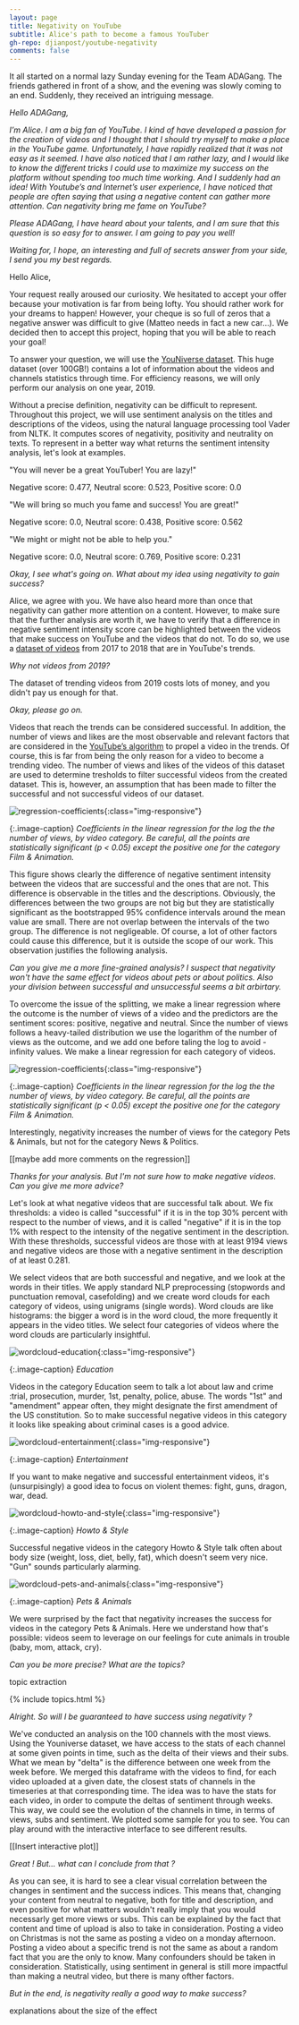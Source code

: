 ```yaml
---
layout: page
title: Negativity on YouTube
subtitle: Alice's path to become a famous YouTuber
gh-repo: djianpost/youtube-negativity
comments: false
---
```



It all started on a normal lazy Sunday evening for the Team ADAGang. The friends gathered in front of a show, and the evening was slowly coming to an end. Suddenly, they received an intriguing message.

_Hello ADAGang,_

_I’m Alice. I am a big fan of YouTube. I kind of have developed a passion for the creation of videos and I thought that I should try myself to make a place in the YouTube game. Unfortunately, I have rapidly realized that it was not easy as it seemed. I have also noticed that I am rather lazy, and I would like to know the different tricks I could use to maximize my success on the platform without spending too much time working. And I suddenly had an idea!
With Youtube’s and Internet’s user experience, I have noticed that people are often saying that using a negative content can gather more attention. Can negativity bring me fame on YouTube?_

_Please ADAGang, I have heard about your talents, and I am sure that this question is so easy for to answer. I am going to pay you well!_

_Waiting for, I hope, an interesting and full of secrets answer from your side, I send you my best regards._


Hello Alice,

Your request really aroused our curiosity. We hesitated to accept your offer because your motivation is far from being lofty. You should rather work for your dreams to happen!
However, your cheque is so full of zeros that a negative answer was difficult to give (Matteo needs in fact a new car…). We decided then to accept this project, hoping that you will be able to reach your goal!

To answer your question, we will use the [YouNiverse dataset](https://zenodo.org/record/4650046#.Y6YPLezMIUE). This huge dataset (over 100GB!) contains a lot of information about the videos and channels statistics through time. For efficiency reasons, we will only perform our analysis on one year, 2019. 


Without a precise definition, negativity can be difficult to represent. Throughout this project, we will use sentiment analysis on the titles and descriptions of the videos, using the natural language processing tool Vader from NLTK. It computes scores of negativity, positivity and neutrality on texts. 
To represent in a better way what returns the sentiment intensity analysis, let's look at examples.

"You will never be a great YouTuber! You are lazy!"

Negative score: 0.477, Neutral score: 0.523, Positive score: 0.0

"We will bring so much you fame and success! You are great!"

Negative score: 0.0, Neutral score: 0.438, Positive score: 0.562

"We might or might not be able to help you."

Negative score: 0.0, Neutral score: 0.769, Positive score: 0.231


_Okay, I see what's going on. What about my idea using negativity to gain success?_

Alice, we agree with you. We have also heard more than once that negativity can gather more attention on a content. However, to make sure that the further analysis are worth it, we have to verify that a difference in negative sentiment intensity score can be highlighted between the videos that make success on YouTube and the videos that do not. To do so, we use a [dataset of videos](https://www.kaggle.com/code/ammar111/youtube-trending-videos-analysis) from 2017 to 2018 that are in YouTube's trends.


_Why not videos from 2019?_

The dataset of trending videos from 2019 costs lots of money, and you didn't pay us enough for that.


_Okay, please go on._

Videos that reach the trends can be considered successful. In addition, the number of views and likes are the most observable and relevant factors that are considered in the [YouTube’s algorithm](https://blog.hootsuite.com/how-the-youtube-algorithm-works/) to propel a video in the trends. Of course, this is far from being the only reason for a video to become a trending video. The number of views and likes of the videos of this dataset are used to determine tresholds to filter successful videos from the created dataset. This is, however, an assumption that has been made to filter the successful and not successful videos of our dataset.

![regression-coefficients](assets/img/regression_log_view_count.png){:class="img-responsive"}

{:.image-caption}
*Coefficients in the linear regression for the log the the number of views, by video category. Be careful, all the points are statistically significant (p < 0.05) except the positive one for the category Film & Animation.*

This figure shows clearly the difference of negative sentiment intensity between the videos that are successful and the ones that are not. This difference is observable in the titles and the descriptions. Obviously, the differences between the two groups are not big but they are statistically significant as the bootstrapped 95% confidence intervals around the mean value are small. There are not overlap between the intervals of the two group. The difference is not negligeable. Of course, a lot of other factors could cause this difference, but it is outside the scope of our work. This observation justifies the following analysis.


_Can you give me a more fine-grained analysis? I suspect that negativity won't have the same effect for videos about pets or about politics. Also your division between successful and unsuccessful seems a bit arbirtary._

To overcome the issue of the splitting, we make a linear regression where the outcome is the number of views of a video and the predictors are the sentiment scores: positive, negative and neutral. Since the number of views follows a heavy-tailed distribution we use the logarithm of the number of views as the outcome, and we add one before taling the log to avoid -infinity values. We make a linear regression for each category of videos.


![regression-coefficients](assets/img/regression_log_view_count.png){:class="img-responsive"}

{:.image-caption}
*Coefficients in the linear regression for the log the the number of views, by video category. Be careful, all the points are statistically significant (p < 0.05) except the positive one for the category Film & Animation.*

Interestingly, negativity increases the number of views for the category Pets & Animals, but not for the category News & Politics.

[[maybe add more comments on the regression]]



_Thanks for your analysis. But I'm not sure how to make negative videos. Can you give me more advice?_

Let's look at what negative videos that are successful talk about. We fix thresholds: a video is called "successful" if it is in the top 30% percent with respect to the number of views, and it is called "negative" if it is in the top 1% with respect to the intensity of the negative sentiment in the description. With these thresholds, successful videos are those with at least 9194 views and negative videos are those with a negative sentiment in the description of at least 0.281.

We select videos that are both successful and negative, and we look at the words in their titles. We apply standard NLP preprocessing (stopwords and punctuation removal, casefolding) and we create word clouds for each category of videos, using unigrams (single words). Word clouds are like histograms: the bigger a word is in the word cloud, the more frequently it appears in the video titles. We select four categories of videos where the word clouds are particularly insightful.

![wordcloud-education](assets/img/wc_Education.png){:class="img-responsive"}

{:.image-caption}
*Education*

Videos in the category Education seem to talk a lot about law and crime :trial, prosecution, murder, 1st, penalty, police, abuse. The words "1st" and "amendment" appear often, they might designate the first amendment of the US constitution. So to make successful negative videos in this category it looks like speaking about criminal cases is a good advice.


![wordcloud-entertainment](assets/img/wc_Entertainment.png){:class="img-responsive"}

{:.image-caption}
*Entertainment*

If you want to make negative and successful entertainment videos, it's (unsurpisingly) a good idea to focus on violent themes: fight, guns, dragon, war, dead.


![wordcloud-howto-and-style](assets/img/wc_Howto_and_Style.png){:class="img-responsive"}

{:.image-caption}
*Howto & Style*

Successful negative videos in the category Howto & Style talk often about body size (weight, loss, diet, belly, fat), which doesn't seem very nice. "Gun" sounds particularly alarming.


![wordcloud-pets-and-animals](assets/img/wc_Pets_and_Animals.png){:class="img-responsive"}

{:.image-caption}
*Pets & Animals*

We were surprised by the fact that negativity increases the success for videos in the category Pets & Animals. Here we understand how that's possible: videos seem to leverage on our feelings for cute animals in trouble (baby, mom, attack, cry).



_Can you be more precise? What are the topics?_

topic extraction

{% include topics.html %}


_Alright. So will I be guaranteed to have success using negativity ?_

We've conducted an analysis on the 100 channels with the most views. Using the Youniverse dataset, we have access to the stats of each channel at some given points in time, such as the delta of their views and their subs. What we mean by "delta" is the difference between one week from the week before. We merged this dataframe with the videos to find, for each video uploaded at a given date, the closest stats of channels in the timeseries at that corresponding time. The idea was to have the stats for each video, in order to compute the deltas of sentiment through weeks. This way, we could see the evolution of the channels in time, in terms of views, subs and sentiment. We plotted some sample for you to see. You can play around with the interactive interface to see different results.

[[Insert interactive plot]]

_Great ! But... what can I conclude from that ?_

As you can see, it is hard to see a clear visual correlation between the changes in sentiment and the success indices. This means that, changing your content from neutral to negative, both for title and description, and even positive for what matters wouldn't really imply that you would necessarly get more views or subs. This can be explained by the fact that content and time of upload is also to take in consideration. Posting a video on Christmas is not the same as posting a video on a monday afternoon. Posting a video about a specific trend is not the same as about a random fact that you are the only to know. Many confounders should be taken in consideration. Statistically, using sentiment in general is still more impactful than making a neutral video, but there is many ofther factors. 

_But in the end, is negativity really a good way to make success?_

explanations about the size of the effect



